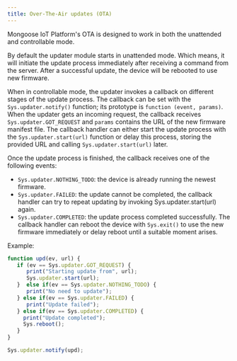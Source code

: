 ```yaml
---
title: Over-The-Air updates (OTA)
---
```


Mongoose IoT Platform's OTA is designed to work in both the unattended and controllable mode.

By default the updater module starts in unattended mode. Which means, it will
initiate the update process immediately after receiving a command from the server.
After a successful update, the device will be rebooted to use new firmware.

When in controllable mode, the updater invokes a callback on different stages
of the update process.  The callback can be set with the `Sys.updater.notify()`
function; its prototype is `function (event, params)`.  When the updater gets
an incoming request, the callback receives `Sys.updater.GOT_REQUEST` and
`params` contains the URL of the new firmware manifest file. The callback handler
can either start the update process with the `Sys.updater.start(url)` function or
delay this process, storing the provided URL and calling
`Sys.updater.start(url)` later.

Once the update process is finished, the callback receives one of the following
events:

- `Sys.updater.NOTHING_TODO`: the device is already running the newest firmware.
- `Sys.updater.FAILED`: the update cannot be completed, the callback handler can try to
  repeat updating by invoking Sys.updater.start(url) again.
- `Sys.updater.COMPLETED`: the update process completed successfully. The callback
  handler can reboot the device with `Sys.exit()` to use the new firmware
  immediately or delay reboot until a suitable moment arises.

Example:

```javascript
function upd(ev, url) {
   if (ev == Sys.updater.GOT_REQUEST) {
      print("Starting update from", url);
      Sys.updater.start(url);
   }  else if(ev == Sys.updater.NOTHING_TODO) {
      print("No need to update");
   } else if(ev == Sys.updater.FAILED) {
      print("Update failed");
   } else if(ev == Sys.updater.COMPLETED) {
     print("Update completed");
     Sys.reboot();
   }
}

Sys.updater.notify(upd);
```
